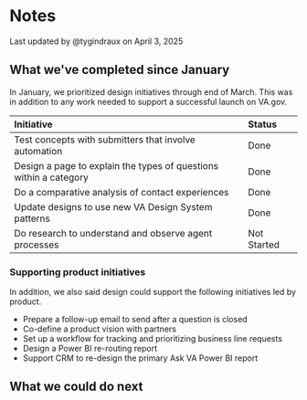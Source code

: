 # Notes

Last updated by @tygindraux on April 3, 2025

## What we've completed since January

In January, we prioritized design initiatives through end of March. This was in addition to any work needed to support a successful launch on VA.gov.

|Initiative|Status|
|:--|:--|
|Test concepts with submitters that involve automation|Done|
|Design a page to explain the types of questions within a category|Done|
|Do a comparative analysis of contact experiences|Done|
|Update designs to use new VA Design System patterns|Done|
|Do research to understand and observe agent processes|Not Started|

### Supporting product initiatives

In addition, we also said design could support the following initiatives led by product.

- Prepare a follow-up email to send after a question is closed
- Co-define a product vision with partners
- Set up a workflow for tracking and prioritizing business line requests
- Design a Power BI re-routing report
- Support CRM to re-design the primary Ask VA Power BI report

## What we could do next


